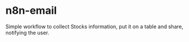 # n8n-email

Simple workflow to collect Stocks information, put it on a table and share, notifying the user.
